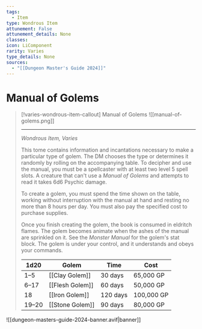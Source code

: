 ```yaml
---
tags:
  - Item
type: Wondrous Item
attunement: False
attunement_details: None
classes:
icon: LiComponent
rarity: Varies
type_details: None
sources: 
  - "[[Dungeon Master's Guide 2024]]"
---
```

# Manual of Golems
>[!varies-wondrous-item-callout] Manual of Golems
>![[manual-of-golems.png]]
>
>- - -
>_Wondrous Item, Varies_
>
>This tome contains information and incantations necessary to make a particular type of golem. The DM chooses the type or determines it randomly by rolling on the accompanying table. To decipher and use the manual, you must be a spellcaster with at least two level 5 spell slots. A creature that can't use a _Manual of Golems_ and attempts to read it takes 6d6 Psychic damage.
>
>To create a golem, you must spend the time shown on the table, working without interruption with the manual at hand and resting no more than 8 hours per day. You must also pay the specified cost to purchase supplies.
>
>Once you finish creating the golem, the book is consumed in eldritch flames. The golem becomes animate when the ashes of the manual are sprinkled on it. See the _Monster Manual_ for the golem's stat block. The golem is under your control, and it understands and obeys your commands.
>
>|1d20|Golem|Time|Cost|
>|---|---|---|---|
>|1–5|[[Clay Golem]]|30 days|65,000 GP|
>|6–17|[[Flesh Golem]]|60 days|50,000 GP|
>|18|[[Iron Golem]]|120 days|100,000 GP|
>|19–20|[[Stone Golem]]|90 days|80,000 GP|

![[dungeon-masters-guide-2024-banner.avif|banner]]